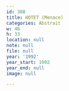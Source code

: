```yaml
---
id: 308
title: HOTET (Menace)
categories: Abstrait
w: 46
h: 33
location: null
note: null
file: null
year: '1992'
year_start: 1992
year_end: null
image: null

---
```

